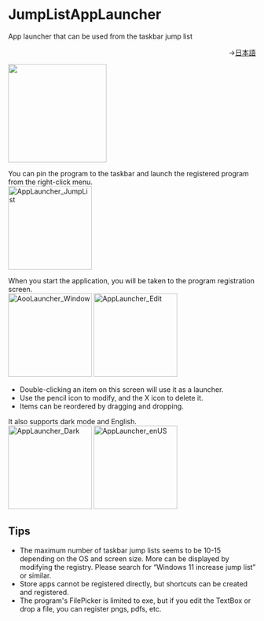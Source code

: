 # JumpListAppLauncher
App launcher that can be used from the taskbar jump list

<p align="right">→<a href="README_ja.md">日本語</a></p>
<a href="https://apps.microsoft.com/detail/9mv1lrt0zfq2?referrer=appbadge&mode=direct"><img src="https://get.microsoft.com/images/en-us%20dark.svg" width="200"></a>

You can pin the program to the taskbar and launch the registered program from the right-click menu.  
<img width="170" alt="AppLauncher_JumpList" src="https://github.com/user-attachments/assets/910fcc0e-62ad-4bf8-858c-49f6ca8c2292" /><br/>

When you start the application, you will be taken to the program registration screen.  
<img width="170" alt="AooLauncher_Window" src="https://github.com/user-attachments/assets/e24c3964-7f61-4b9d-ae49-1e363314f5d5" />
<img width="170" alt="AppLauncher_Edit" src="https://github.com/user-attachments/assets/42c2d17d-e7a3-439d-901e-fdba0b5feab0" /><br/>
- Double-clicking an item on this screen will use it as a launcher.
- Use the pencil icon to modify, and the X icon to delete it.
- Items can be reordered by dragging and dropping.

It also supports dark mode and English.  
<img width="170" alt="AppLauncher_Dark" src="https://github.com/user-attachments/assets/36482b5c-f7a1-42d0-b54f-ce98504972c9" />
<img width="170" alt="AppLauncher_enUS" src="https://github.com/user-attachments/assets/fc9932f7-318e-49f7-81a4-815a1347027f" />

## Tips
- The maximum number of taskbar jump lists seems to be 10-15 depending on the OS and screen size.
More can be displayed by modifying the registry. Please search for “Windows 11 increase jump list” or similar.
- Store apps cannot be registered directly, but shortcuts can be created and registered.
- The program's FilePicker is limited to exe, but if you edit the TextBox or drop a file, you can register pngs, pdfs, etc.

